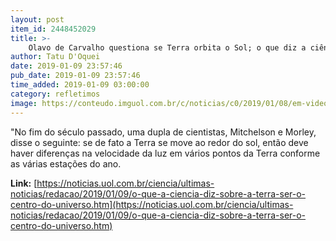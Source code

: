 ```yaml
---
layout: post
item_id: 2448452029
title: >-
    Olavo de Carvalho questiona se Terra orbita o Sol; o que diz a ciência?
author: Tatu D'Oquei
date: 2019-01-09 23:57:46
pub_date: 2019-01-09 23:57:46
time_added: 2019-01-09 03:00:00
category: refletimos
image: https://conteudo.imguol.com.br/c/noticias/c0/2019/01/08/em-video-olavo-de-carvalho-contestou-teorias-consolidadas-da-fisica-1546982277221_v2_615x300.jpg
---
```


"No fim do século passado, uma dupla de cientistas, Mitchelson e Morley, disse o seguinte: se de fato a Terra se move ao redor do sol, então deve haver diferenças na velocidade da luz em vários pontos da Terra conforme as várias estações do ano.

**Link:** [https://noticias.uol.com.br/ciencia/ultimas-noticias/redacao/2019/01/09/o-que-a-ciencia-diz-sobre-a-terra-ser-o-centro-do-universo.htm](https://noticias.uol.com.br/ciencia/ultimas-noticias/redacao/2019/01/09/o-que-a-ciencia-diz-sobre-a-terra-ser-o-centro-do-universo.htm)

